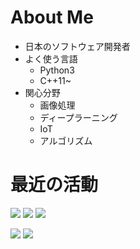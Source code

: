 # About Me
- 日本のソフトウェア開発者
- よく使う言語
    - Python3
    - C++11~
- 関心分野
    - 画像処理
    - ディープラーニング
    - IoT
    - アルゴリズム

# 最近の活動

[![](https://github-profile-summary-cards.vercel.app/api/cards/profile-details?username=ksato-dev&theme=github_dark)](https://github.com/vn7n24fzkq/github-profile-summary-cards)
[![](https://github-profile-summary-cards.vercel.app/api/cards/repos-per-language?username=ksato-dev&theme=github_dark)](https://github.com/vn7n24fzkq/github-profile-summary-cards) [![](https://github-profile-summary-cards.vercel.app/api/cards/most-commit-language?username=ksato-dev&theme=github_dark) ](https://github.com/vn7n24fzkq/github-profile-summary-cards) 

[![](https://github-profile-summary-cards.vercel.app/api/cards/stats?username=ksato-dev&theme=github_dark)](https://github.com/vn7n24fzkq/github-profile-summary-cards) [![](https://github-profile-summary-cards.vercel.app/api/cards/productive-time?username=ksato-dev&theme=github_dark)](https://github.com/vn7n24fzkq/github-profile-summary-cards)
